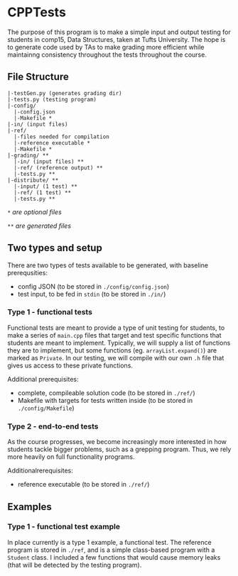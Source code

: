 # CPPTests

The purpose of this program is to make a simple input and output testing for students in comp15, Data Structures, taken at Tufts University. The hope is to generate code used by TAs to make grading more efficient while maintainng consistency throughout the tests throughout the course. 

## File Structure
```
|-testGen.py (generates grading dir)
|-tests.py (testing program)
|-config/
  |-config.json
  |-Makefile *
|-in/ (input files)
|-ref/
  |-files needed for compilation
  |-reference executable *
  |-Makefile *
|-grading/ **
  |-in/ (input files) **
  |-ref/ (reference output) **
  |-tests.py **
|-distribute/ **
  |-input/ (1 test) **
  |-ref/ (1 test) **
  |-tests.py **
```
_`*` are optional files_

_`**` are generated files_

## Two types and setup
There are two types of tests available to be generated, with baseline prerequsities:
* config JSON (to be stored in `./config/config.json`)
* test input, to be fed in `stdin` (to be stored in `./in/`)

### Type 1 - functional tests

Functional tests are meant to provide a type of unit testing for students, to make a series of `main.cpp` files that target and test specific functions that students are meant to implement. Typically, we will supply a list of functions they are to implement, but some functions (eg. `arrayList.expand()`) are marked as `Private`. In our testing, we will compile with our own `.h` file that gives us access to these private functions.

Additional prerequisites:
* complete, compileable solution code (to be stored in `./ref/`)
* Makefile with targets for tests written inside (to be stored in `./config/Makefile`)

### Type 2 - end-to-end tests

As the course progresses, we become increasingly more interested in how students tackle bigger problems, such as a grepping program. Thus, we rely more heavily on full functionality programs. 

Additionalrerequisites:
* reference executable (to be stored in `./ref/`)

## Examples
### Type 1 - functional test example
In place currently is a type 1 example, a functional test. The reference program is stored in `./ref`, and is a simple class-based program with a `Student` class. I included a few functions that would cause memory leaks (that will be detected by the testing program). 
